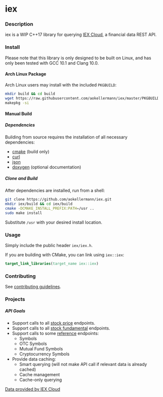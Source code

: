 # iex

### Description
iex is a WIP C++17 library for querying [IEX Cloud](https://iexcloud.io/), a financial data REST API.

### Install
Please note that this library is only designed to be built on Linux, and has only been tested with GCC 10.1 and Clang 10.0. 
#### Arch Linux Package
Arch Linux users may install with the included `PKGBUILD`:
```bash
mkdir build && cd build
wget https://raw.githubusercontent.com/aokellermann/iex/master/PKGBUILD
makepkg -si
```

#### Manual Build

##### Dependencies
Building from source requires the installation of all necessary dependencies:
* [cmake](https://github.com/Kitware/CMake) (build only)
* [curl](https://github.com/curl/curl)
* [json](https://github.com/nlohmann/json)
* [doxygen](https://github.com/doxygen/doxygen) (optional documentation)

##### Clone and Build
After dependencies are installed, run from a shell:
```bash
git clone https://github.com/aokellermann/iex.git
mkdir iex/build && cd iex/build
cmake -DCMAKE_INSTALL_PREFIX:PATH=/usr ..
sudo make install
```
Substitute `/usr` with your desired install location.

### Usage

Simply include the public header `iex/iex.h`.

If you are building with CMake, you can link using `iex::iex`:
```cmake
target_link_libraries(target_name iex::iex)
```

### Contributing
See [contributing guidelines](.github/CONTRIBUTING.md).

### Projects

##### API Goals
* Support calls to all [stock price](https://iexcloud.io/docs/api/#stock-prices) endpoints.
* Support calls to all [stock fundamental](https://iexcloud.io/docs/api/#stock-fundamentals) endpoints.
* Support calls to some [reference](https://iexcloud.io/docs/api/#reference-data) endpoints:
  * Symbols
  * OTC Symbols
  * Mutual Fund Symbols
  * Cryptocurrency Symbols
* Provide data caching:
  * Smart querying (will not make API call if relevant data is already cached)
  * Cache management
  * Cache-only querying

[Data provided by IEX Cloud](https://iexcloud.io)
